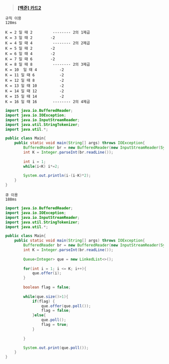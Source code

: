 ﻿> **[[백준] 카드2](https://www.acmicpc.net/problem/2164)**

	규칙 이용
	128ms
	
	K = 2 일 때 2         -------- 2의 1제곱
	K = 3 일 때 2		   -2
	K = 4 일 때 4         -------- 2의 2제곱
	K = 5 일 때 2		   -2
	K = 6 일 때 4		   -2
	K = 7 일 때 6		   -2
	K = 8 일 때 8         -------- 2의 3제곱
	K = 10  일 때 4		   -2
	K = 11 일 때 6		   -2
	K = 12 일 때 8		   -2
	K = 13 일 때 10		   -2
	K = 14 일 때 12		   -2
	K = 15 일 때 14		   -2
	K = 16 일 때 16       -------- 2의 4제곱
		
```java
import java.io.BufferedReader;
import java.io.IOException;
import java.io.InputStreamReader;
import java.util.StringTokenizer;
import java.util.*;

public class Main{
    public static void main(String[] args) throws IOException{
        BufferedReader br = new BufferedReader(new InputStreamReader(System.in));
        int K = Integer.parseInt(br.readLine());
        
        int i = 1;
        while(i<K) i*=2;
        
        System.out.println(i-(i-K)*2);
    }
}
```

	큐 이용
	188ms
```java
import java.io.BufferedReader;
import java.io.IOException;
import java.io.InputStreamReader;
import java.util.StringTokenizer;
import java.util.*;

public class Main{
    public static void main(String[] args) throws IOException{
        BufferedReader br = new BufferedReader(new InputStreamReader(System.in));
        int K = Integer.parseInt(br.readLine());
        
        Queue<Integer> que = new LinkedList<>();
        
        for(int i = 1; i <= K; i++){
            que.offer(i);
        }
        
        boolean flag = false;
        
        while(que.size()>1){
            if(flag) {
                que.offer(que.poll());
                flag = false;
            }else{
                que.poll();
                flag = true;
            }
            
        }

        System.out.print(que.poll());
    }
}
```

